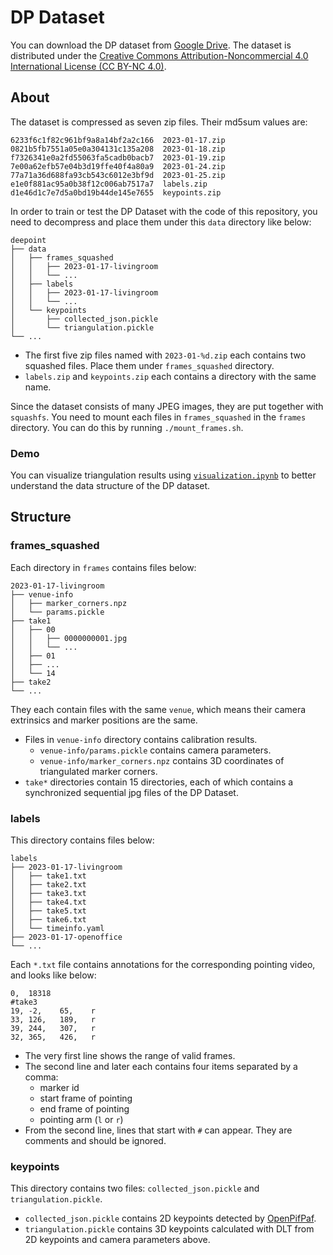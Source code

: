 # DP Dataset
You can download the DP dataset from [Google Drive](https://drive.google.com/drive/folders/1W_49HId_2FLFH0X9Ry8QiTTyaVt2Y0ks).
The dataset is distributed under the [Creative Commons Attribution-Noncommercial 4.0 International License (CC BY-NC 4.0)](https://creativecommons.org/licenses/by-nc/4.0/).

## About
The dataset is compressed as seven zip files. Their md5sum values are:
```
6233f6c1f82c961bf9a8a14bf2a2c166  2023-01-17.zip
0821b5fb7551a05e0a304131c135a208  2023-01-18.zip
f7326341e0a2fd55063fa5cadb0bacb7  2023-01-19.zip
7e00a62efb57e04b3d19ffe40f4a80a9  2023-01-24.zip
77a71a36d688fa93cb543c6012e3bf9d  2023-01-25.zip
e1e0f881ac95a0b38f12c006ab7517a7  labels.zip
d1e46d1c7e7d5a0bd19b44de145e7655  keypoints.zip
```

In order to train or test the DP Dataset with the code of this repository, you need to decompress and place them under this `data` directory like below:
```
deepoint
├── data
│   ├── frames_squashed
│   │   ├── 2023-01-17-livingroom
│   │   └── ...
│   ├── labels
│   │   ├── 2023-01-17-livingroom
│   │   └── ...
│   └── keypoints
│       ├── collected_json.pickle
│       └── triangulation.pickle
└── ...
```

- The first five zip files named with `2023-01-%d.zip` each contains two squashed files. Place them under `frames_squashed` directory.
- `labels.zip` and `keypoints.zip` each contains a directory with the same name.

Since the dataset consists of many JPEG images, they are put together with `squashfs`.
You need to mount each files in `frames_squashed` in the `frames` directory.
You can do this by running `./mount_frames.sh`.

### Demo
You can visualize triangulation results using [`visualization.ipynb`](./visualization.ipynb) to better understand the data structure of the DP dataset.

## Structure
### frames_squashed
Each directory in `frames` contains files below:
```
2023-01-17-livingroom
├── venue-info
│   ├── marker_corners.npz
│   └── params.pickle
├── take1
│   ├── 00
│   │   ├── 0000000001.jpg
│   │   └── ...
│   ├── 01
│   ├── ...
│   └── 14
├── take2
└── ...
```
They each contain files with the same `venue`, which means their camera extrinsics and marker positions are the same.
- Files in `venue-info` directory contains calibration results.
	- `venue-info/params.pickle` contains camera parameters.
	- `venue-info/marker_corners.npz` contains 3D coordinates of triangulated marker corners.
- `take*` directories contain 15 directories, each of which contains a synchronized sequential jpg files of the DP Dataset.

### labels
This directory contains files below:
```
labels
├── 2023-01-17-livingroom
│   ├── take1.txt
│   ├── take2.txt
│   ├── take3.txt
│   ├── take4.txt
│   ├── take5.txt
│   ├── take6.txt
│   └── timeinfo.yaml
├── 2023-01-17-openoffice
└── ...
```
Each `*.txt` file contains annotations for the corresponding pointing video, and looks like below:
```
0,  18318
#take3
19, -2,    65,    r
33, 126,   189,   r
39, 244,   307,   r
32, 365,   426,   r
```
- The very first line shows the range of valid frames.
- The second line and later each contains four items separated by a comma:
	- marker id
	- start frame of pointing
	- end frame of pointing
	- pointing arm (`l` or `r`)
- From the second line, lines that start with `#` can appear. They are comments and should be ignored.

### keypoints
This directory contains two files: `collected_json.pickle` and `triangulation.pickle`.
- `collected_json.pickle` contains 2D keypoints detected by [OpenPifPaf](https://github.com/openpifpaf/openpifpaf).
- `triangulation.pickle` contains 3D keypoints calculated with DLT from 2D keypoints and camera parameters above.

